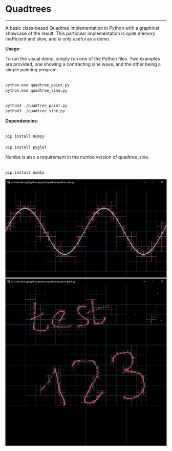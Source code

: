 
# Quadtrees

---


A basic class-based Quadtree implementation in Python with a graphical showcase of the result. This particular implementation is quite memory inefficient and slow, and is only useful as a demo.


**Usage**:

To run the visual demo, simply run one of the Python files. Two examples are provided, one showing a contracting sine wave, and the other being a simple painting program.

```cmd

python.exe quadtree_paint.py
python.exe quadtree_sine.py

```

  

```sh

python3 ./quadtree_paint.py
python3 ./quadtree_sine.py

```
  

**Dependencies**:

```sh

pip install numpy

pip install pyglet

```


Numba is also a requirement in the numba version of quadtree_sine.

```sh

pip install numba

```

![sine.png](https://raw.githubusercontent.com/DarioSucic/python_projects/master/quadtree/images/sine.png)
![paint.png](https://raw.githubusercontent.com/DarioSucic/python_projects/master/quadtree/images/paint.png)
